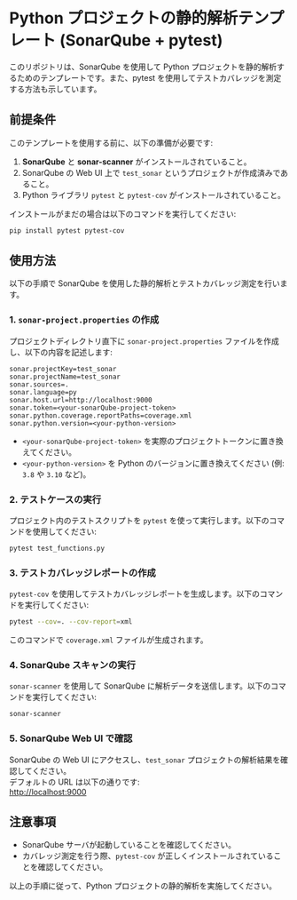 # Python プロジェクトの静的解析テンプレート (SonarQube + pytest)

このリポジトリは、SonarQube を使用して Python プロジェクトを静的解析するためのテンプレートです。また、pytest を使用してテストカバレッジを測定する方法も示しています。

## 前提条件

このテンプレートを使用する前に、以下の準備が必要です:

1. **SonarQube** と **sonar-scanner** がインストールされていること。
2. SonarQube の Web UI 上で `test_sonar` というプロジェクトが作成済みであること。
3. Python ライブラリ `pytest` と `pytest-cov` がインストールされていること。

インストールがまだの場合は以下のコマンドを実行してください:

```bash
pip install pytest pytest-cov
```

## 使用方法

以下の手順で SonarQube を使用した静的解析とテストカバレッジ測定を行います。

### 1. `sonar-project.properties` の作成

プロジェクトディレクトリ直下に `sonar-project.properties` ファイルを作成し、以下の内容を記述します:

```properties
sonar.projectKey=test_sonar
sonar.projectName=test_sonar
sonar.sources=.
sonar.language=py
sonar.host.url=http://localhost:9000
sonar.token=<your-sonarQube-project-token>
sonar.python.coverage.reportPaths=coverage.xml
sonar.python.version=<your-python-version>
```

- `<your-sonarQube-project-token>` を実際のプロジェクトトークンに置き換えてください。
- `<your-python-version>` を Python のバージョンに置き換えてください (例: `3.8` や `3.10` など)。

### 2. テストケースの実行

プロジェクト内のテストスクリプトを `pytest` を使って実行します。以下のコマンドを使用してください:

```bash
pytest test_functions.py
```

### 3. テストカバレッジレポートの作成

`pytest-cov` を使用してテストカバレッジレポートを生成します。以下のコマンドを実行してください:

```bash
pytest --cov=. --cov-report=xml
```

このコマンドで `coverage.xml` ファイルが生成されます。

### 4. SonarQube スキャンの実行

`sonar-scanner` を使用して SonarQube に解析データを送信します。以下のコマンドを実行してください:

```bash
sonar-scanner
```

### 5. SonarQube Web UI で確認

SonarQube の Web UI にアクセスし、`test_sonar` プロジェクトの解析結果を確認してください。  
デフォルトの URL は以下の通りです:  
[http://localhost:9000](http://localhost:9000)

## 注意事項

- SonarQube サーバが起動していることを確認してください。
- カバレッジ測定を行う際、`pytest-cov` が正しくインストールされていることを確認してください。

以上の手順に従って、Python プロジェクトの静的解析を実施してください。
